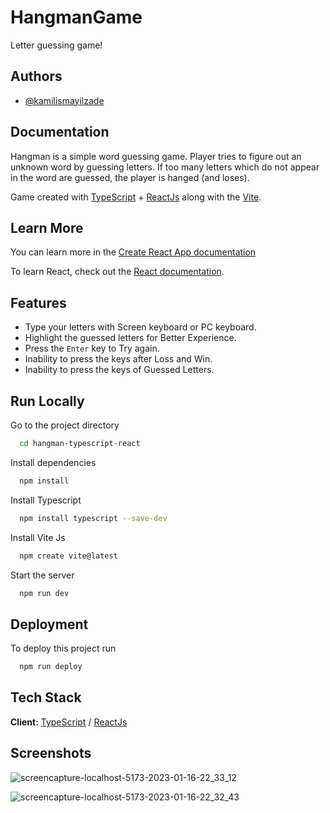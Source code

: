 
# HangmanGame

Letter guessing game!


## Authors

- [@kamilismayilzade](https://www.github.com/kamilismayilzade)


## Documentation

Hangman is a simple word guessing game. Player tries to figure out an unknown word by guessing letters. If too many letters which do not appear in the word are guessed, the player is hanged (and loses).


Game created with [TypeScript](https://www.typescriptlang.org/) + [ReactJs](https://reactjs.org/) along with the [Vite](https://vitejs.dev/guide/).

## Learn More

You can learn more in the [Create React App documentation](https://create-react-app.dev/docs/getting-started/)

To learn React, check out the [React documentation](https://reactjs.org/).
## Features

- Type your letters with Screen keyboard or PC keyboard.
- Highlight the guessed letters for Better Experience.
- Press the ``Enter`` key to Try again.
- Inability to press the keys after Loss and Win.
- Inability to press the keys of Guessed Letters.

## Run Locally


Go to the project directory

```bash
  cd hangman-typescript-react
```

Install dependencies

```bash
  npm install
```

Install Typescript

```bash
  npm install typescript --save-dev
```

Install Vite Js

```bash
  npm create vite@latest
```

Start the server

```bash
  npm run dev
```


## Deployment

To deploy this project run

```bash
  npm run deploy
```


## Tech Stack

**Client:** [TypeScript](https://www.typescriptlang.org/) / [ReactJs](https://reactjs.org/)




## Screenshots

![screencapture-localhost-5173-2023-01-16-22_33_12](https://user-images.githubusercontent.com/84046930/212769447-87069770-5ae2-4854-838c-9682c501bd11.png)

![screencapture-localhost-5173-2023-01-16-22_32_43](https://user-images.githubusercontent.com/84046930/212769459-0d41e640-63b6-419c-b2da-b584d9fc0e2c.png)

